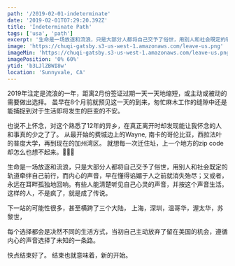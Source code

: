 ```yaml
---
path: '/2019-02-01-indeterminate'
date: '2019-02-01T07:29:20.392Z'
title: 'Indeterminate Path'
tags: ['usa', 'path']
excerpt: '生命是一场放逐和流浪，只是大部分人都将自己交予了俗世，用别人和社会既定的轨道牵绊自己前行，而内心的声音，早在懂得谄媚于人之前就消失殆尽。'
image: 'https://chuqi-gatsby.s3-us-west-1.amazonaws.com/leave-us.png'
imageMin: 'https://chuqi-gatsby.s3-us-west-1.amazonaws.com/leave-us.png'
imagePosition: '0% 60%'
ytid: 'b3LJlZBWI8w'
location: 'Sunnyvale, CA'
---
```


<div class="normal-article">
  2019年注定是流浪的一年，距离2月份签证过期一天一天地缩短，或主动或被动的需要做出选择。
  虽早在8个月前就预见这一天的到来，匆忙麻木工作的缝隙中还是能捕捉到对于生活即将发生的巨变的不安。
  
  也说不上怀念，对这个熟悉了12年的异乡，在真正离开时却发现能让我怀念的人和事真的少之了了。
  从最开始的费城边上的Wayne, 南卡的哥伦比亚，西拉法叶的普度大学，再到现在的加州湾区。
  就想每一次迁住址，上一个地方的zip code却怎么也想不起来。

  <p class="quote">
   生命是一场放逐和流浪，只是大部分人都将自己交予了俗世，用别人和社会既定的轨道牵绊自己前行，而内心的声音，早在懂得谄媚于人之前就消失殆尽；又或者，永远在耳畔孤独地回响。有些人能清楚听见自己心灵的声音，并按这个声音生活。这样的人，不是疯了，就是成了传说。

  </p>
  下一站的可能性很多，甚至横跨了三个大陆，
  上海，深圳，温哥华，渥太华，苏黎世，
  
  每个选择都会是决然不同的生活方式，当初自己主动放弃了留在美国的机会，遵循内心的声音选择了未知的一条路。
  
  快点结束好了。
  结束也就意味着，新的开始。
</div>
